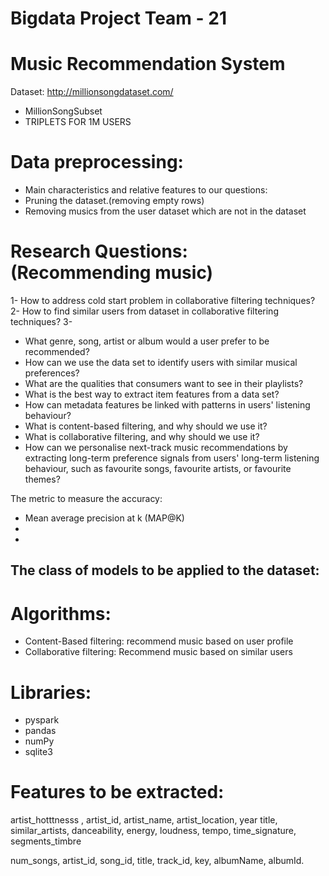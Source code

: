 # Bigdata Project Team - 21
# Music Recommendation System

Dataset: http://millionsongdataset.com/
 - MillionSongSubset
 - TRIPLETS FOR 1M USERS
 
# Data preprocessing: 
 - Main characteristics and relative features to our questions: 
 - Pruning the dataset.(removing empty rows)
 - Removing musics from the user dataset which are not in the dataset

# Research Questions: (Recommending music)

 1- How to address cold start problem in collaborative filtering techniques?  
 2- How to find similar users from dataset in collaborative filtering techniques?
 3- 
 
 
 
 
- What genre, song, artist or album would a user prefer to be recommended?
- How can we use the data set to identify users with similar musical preferences?
- What are the qualities that consumers want to see in their playlists?
- What is the best way to extract item features from a data set?
- How can metadata features be linked with patterns in users' listening behaviour?
- What is content-based filtering, and why should we use it?
- What is collaborative filtering, and why should we use it?
- How can we personalise next-track music recommendations by extracting long-term preference signals from users' long-term listening behaviour, such as favourite   songs, favourite artists, or favourite themes?

 
 


The metric to measure the accuracy: 
 - Mean average precision at k (MAP@K)
 - 
 - 

The class of models to be applied to the dataset:
 -





# Algorithms:
  - Content-Based filtering: recommend music based on user profile 
  - Collaborative filtering: Recommend music based on similar users 

# Libraries: 
 - pyspark 
 - pandas
 - numPy
 - sqlite3
 
# Features to be extracted:  
  artist_hotttnesss ,
  artist_id, 
  artist_name, 
  artist_location, 
  year
  title, 
  similar_artists, 
  danceability, 
  energy, 
  loudness, 
  tempo,
  time_signature, 
  segments_timbre

  num_songs, 
  artist_id,
  song_id, 
  title, 
  track_id, 
  key,
  albumName, 
  albumId.

